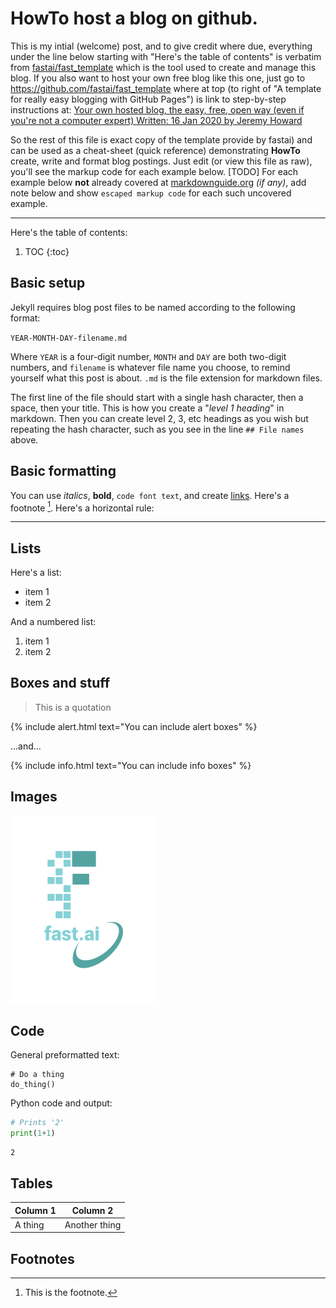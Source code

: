 # HowTo host a blog on github.
This is my intial (welcome) post, and to give credit where due, everything under the line below starting with "Here's the table of contents" is verbatim from [fastai/fast_template](https://github.com/fastai/fast_template) which is the tool used to create and manage this blog. If you also want to host your own free blog like this one, just go to  https://github.com/fastai/fast_template where at top (to right of "A template for really easy blogging with GitHub Pages") is link to step-by-step instructions at:  [Your own hosted blog, the easy, free, open way (even if you're not a computer expert) Written: 16 Jan 2020 by Jeremy Howard](https://www.fast.ai/2020/01/16/fast_template/) 

So the rest of this file is exact copy of the template provide by fastai) and can be used as a cheat-sheet (quick reference) demonstrating **HowTo** create, write and format blog postings. Just edit (or view this file as raw), you'll see the markup code for each example below. [TODO] For each example below **not** already covered at [markdownguide.org](https://www.markdownguide.org/cheat-sheet/) *(if any)*, add note below and show  ```escaped markup code``` for each such uncovered example.

---

Here's the table of contents:

1. TOC
{:toc}

## Basic setup

Jekyll requires blog post files to be named according to the following format:

`YEAR-MONTH-DAY-filename.md`

Where `YEAR` is a four-digit number, `MONTH` and `DAY` are both two-digit numbers, and `filename` is whatever file name you choose, to remind yourself what this post is about. `.md` is the file extension for markdown files.

The first line of the file should start with a single hash character, then a space, then your title. This is how you create a "*level 1 heading*" in markdown. Then you can create level 2, 3, etc headings as you wish but repeating the hash character, such as you see in the line `## File names` above.

## Basic formatting

You can use *italics*, **bold**, `code font text`, and create [links](https://www.markdownguide.org/cheat-sheet/). Here's a footnote [^1]. Here's a horizontal rule:

---

## Lists

Here's a list:

- item 1
- item 2

And a numbered list:

1. item 1
1. item 2

## Boxes and stuff

> This is a quotation

{% include alert.html text="You can include alert boxes" %}

...and...

{% include info.html text="You can include info boxes" %}

## Images

![](/images/logo.png "fast.ai's logo")

## Code

General preformatted text:

    # Do a thing
    do_thing()

Python code and output:

```python
# Prints '2'
print(1+1)
```

    2

## Tables

| Column 1 | Column 2 |
|-|-|
| A thing | Another thing |

## Footnotes

[^1]: This is the footnote.

